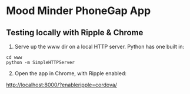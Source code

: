 # Mood Minder PhoneGap App

## Testing locally with Ripple & Chrome

1. Serve up the www dir on a local HTTP server. Python has one built in:
```
cd www
python -m SimpleHTTPServer
```
2. Open the app in Chrome, with Ripple enabled:

[http://localhost:8000/?enableripple=cordova/](http://localhost:8000/?enableripple=cordova/)
